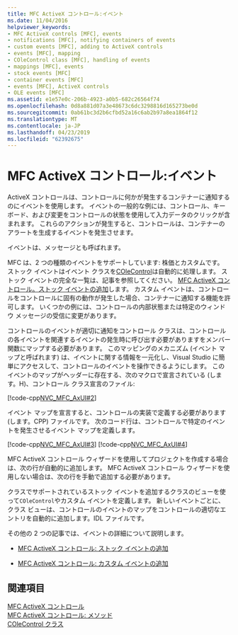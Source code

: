 ```yaml
---
title: MFC ActiveX コントロール:イベント
ms.date: 11/04/2016
helpviewer_keywords:
- MFC ActiveX controls [MFC], events
- notifications [MFC], notifying containers of events
- custom events [MFC], adding to ActiveX controls
- events [MFC], mapping
- COleControl class [MFC], handling of events
- mappings [MFC], events
- stock events [MFC]
- container events [MFC]
- events [MFC], ActiveX controls
- OLE events [MFC]
ms.assetid: e1e57e0c-206b-4923-a0b5-682c26564f74
ms.openlocfilehash: 0d8a881d07a3e48673c6dc3298816d165273be0d
ms.sourcegitcommit: 0ab61bc3d2b6cfbd52a16c6ab2b97a8ea1864f12
ms.translationtype: MT
ms.contentlocale: ja-JP
ms.lasthandoff: 04/23/2019
ms.locfileid: "62392675"
---
```

# <a name="mfc-activex-controls-events"></a>MFC ActiveX コントロール:イベント

ActiveX コントロールは、コントロールに何かが発生するコンテナーに通知するのにイベントを使用します。 イベントの一般的な例には、コントロール、キーボード、および変更をコントロールの状態を使用して入力データのクリックが含まれます。 これらのアクションが発生すると、コントロールは、コンテナーのアラートを生成するイベントを発生させます。

イベントは、メッセージとも呼ばれます。

MFC は、2 つの種類のイベントをサポートしています: 株価とカスタムです。 ストック イベントはイベント クラスを[COleControl](../mfc/reference/colecontrol-class.md)は自動的に処理します。 ストック イベントの完全な一覧は、記事を参照してください。 [MFC ActiveX コントロール。ストック イベントの追加](../mfc/mfc-activex-controls-adding-stock-events-to-an-activex-control.md)します。 カスタム イベントは、コントロールをコントロールに固有の動作が発生した場合、コンテナーに通知する機能を許可します。 いくつかの例には、コントロールの内部状態または特定のウィンドウ メッセージの受信に変更があります。

コントロールのイベントが適切に通知をコントロール クラスは、コントロールの各イベントを関連するイベントの発生時に呼び出す必要がありますをメンバー関数にマップする必要があります。 このマッピングのメカニズム (イベント マップと呼ばれます) は、イベントに関する情報を一元化し、Visual Studio に簡単にアクセスして、コントロールのイベントを操作できるようにします。 このイベントのマップがヘッダーに存在する、次のマクロで宣言されている (します。H)、コントロール クラス宣言のファイル:

[!code-cpp[NVC_MFC_AxUI#2](../mfc/codesnippet/cpp/mfc-activex-controls-events_1.h)]

イベント マップを宣言すると、コントロールの実装で定義する必要があります (します。CPP) ファイルです。 次のコード行は、コントロールで特定のイベントを発生させるイベント マップを定義します。

[!code-cpp[NVC_MFC_AxUI#3](../mfc/codesnippet/cpp/mfc-activex-controls-events_2.cpp)]
[!code-cpp[NVC_MFC_AxUI#4](../mfc/codesnippet/cpp/mfc-activex-controls-events_3.cpp)]

MFC ActiveX コントロール ウィザードを使用してプロジェクトを作成する場合は、次の行が自動的に追加します。 MFC ActiveX コントロール ウィザードを使用しない場合は、次の行を手動で追加する必要があります。

クラスでサポートされているストック イベントを追加するクラスのビューを使って`COleControl`やカスタム イベントを定義します。 新しいイベントごとに、クラス ビューは、コントロールのイベントのマップをコントロールの適切なエントリを自動的に追加します。IDL ファイルです。

その他の 2 つの記事では、イベントの詳細について説明します。

- [MFC ActiveX コントロール: ストック イベントの追加](../mfc/mfc-activex-controls-adding-stock-events-to-an-activex-control.md)

- [MFC ActiveX コントロール: カスタム イベントの追加](../mfc/mfc-activex-controls-adding-custom-events.md)

## <a name="see-also"></a>関連項目

[MFC ActiveX コントロール](../mfc/mfc-activex-controls.md)<br/>
[MFC ActiveX コントロール: メソッド](../mfc/mfc-activex-controls-methods.md)<br/>
[COleControl クラス](../mfc/reference/colecontrol-class.md)
